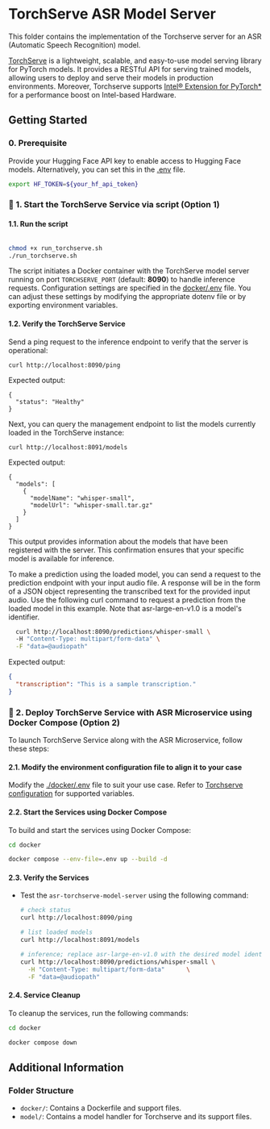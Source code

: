# TorchServe ASR Model Server

This folder contains the implementation of the Torchserve server for an ASR (Automatic Speech Recognition) model.

[TorchServe](https://pytorch.org/serve/) is a lightweight, scalable, and easy-to-use model serving library for PyTorch models. It provides a RESTful API for serving trained models, allowing users to deploy and serve their models in production environments. Moreover, Torchserve supports [Intel® Extension for PyTorch*](https://github.com/intel/intel-extension-for-pytorch) for a performance boost on Intel-based Hardware.

## Getting Started

### 0. Prerequisite
Provide your Hugging Face API key to enable access to Hugging Face models. Alternatively, you can set this in the [.env](docker/.env) file.

```bash
export HF_TOKEN=${your_hf_api_token}
```

### 🚀 1. Start the TorchServe Service via script (Option 1)

#### 1.1. Run the script

```bash

chmod +x run_torchserve.sh
./run_torchserve.sh
```

The script initiates a Docker container with the TorchServe model server running on port `TORCHSERVE_PORT` (default: **8090**) to handle inference requests. Configuration settings are specified in the [docker/.env](docker/.env) file. You can adjust these settings by modifying the appropriate dotenv file or by exporting environment variables.

#### 1.2. Verify the TorchServe Service

Send a ping request to the inference endpoint to verify that the server is operational:
```
curl http://localhost:8090/ping
```

Expected output:
```
{
  "status": "Healthy"
}
```

Next, you can query the management endpoint to list the models currently loaded in the TorchServe instance:

```
curl http://localhost:8091/models
```

Expected output:
```
{
  "models": [
    {
      "modelName": "whisper-small",
      "modelUrl": "whisper-small.tar.gz"
    }
  ]
}
```

This output provides information about the models that have been registered with the server. This confirmation ensures that your specific model is available for inference.

To make a prediction using the loaded model, you can send a request to the prediction endpoint with your input audio file. A response will be in the form of a JSON object representing the transcribed text for the provided input audio. Use the following curl command to request a prediction from the loaded model in this example. Note that asr-large-en-v1.0 is a model's identifier.

```bash
  curl http://localhost:8090/predictions/whisper-small \ 
  -H "Content-Type: multipart/form-data" \
  -F "data=@audiopath"
```
Expected output:

```json
{
  "transcription": "This is a sample transcription."
}
```

### 🚀 2. Deploy TorchServe Service with ASR Microservice using Docker Compose (Option 2)

To launch TorchServe Service along with the ASR Microservice, follow these steps:


#### 2.1. Modify the environment configuration file to align it to your case

Modify the [./docker/.env](./docker/.env) file to suit your use case. Refer to [Torchserve configuration](https://pytorch.org/serve/configuration.html) for supported variables.

#### 2.2. Start the Services using Docker Compose

To build and start the services using Docker Compose:

```bash
cd docker

docker compose --env-file=.env up --build -d
```

#### 2.3. Verify the Services

- Test the `asr-torchserve-model-server` using the following command:
    ```bash
    # check status
    curl http://localhost:8090/ping

    # list loaded models
    curl http://localhost:8091/models

    # inference; replace asr-large-en-v1.0 with the desired model identifier from the loaded models
    curl http://localhost:8090/predictions/whisper-small \
      -H "Content-Type: multipart/form-data"      \
      -F "data=@audiopath"
    ```

#### 2.4. Service Cleanup

To cleanup the services, run the following commands:

```bash
cd docker

docker compose down
```


## Additional Information
### Folder Structure

- `docker/`: Contains a Dockerfile and support files.
- `model/`: Contains a model handler for Torchserve and its support files.
